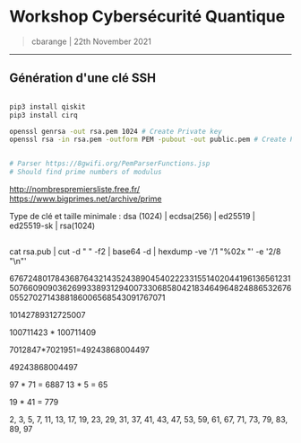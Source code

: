 # Workshop Cybersécurité Quantique
> cbarange | 22th November 2021
---

## Génération d'une clé SSH

```bash

pip3 install qiskit
pip3 install cirq

openssl genrsa -out rsa.pem 1024 # Create Private key
openssl rsa -in rsa.pem -outform PEM -pubout -out public.pem # Create Public from Private key 


# Parser https://8gwifi.org/PemParserFunctions.jsp
# Should find prime numbers of modulus


```

http://nombrespremiersliste.free.fr/
https://www.bigprimes.net/archive/prime



Type de clé et taille minimale :
dsa (1024) | ecdsa(256) | ed25519 | ed25519-sk | rsa(1024)


##


cat rsa.pub | cut -d " " -f2 | base64 -d | hexdump -ve '/1 "%02x "' -e '2/8 "\n"'





6767248017843687643214352438904540222331551402044196136561231507660909036269933893129400733068580421834649648248865326760552702714388186006568543091767071


10142789312725007


100711423 * 100711409





7012847*7021951=49243868004497


49243868004497













97 * 71 = 6887
13 * 5 = 65

19 * 41 = 779



2, 3, 5, 7, 11, 13, 17, 19, 23, 29, 31, 37, 41, 43, 47, 53, 59, 61, 67, 71, 73, 79, 83, 89, 97
